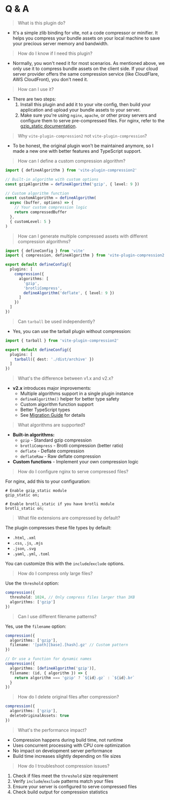 # Q & A

> What is this plugin do?

- It's a simple zlib binding for vite, not a code compressor or minifier. It helps you compress your bundle assets on your local machine to save your precious server memory and bandwidth.

> How do I know if I need this plugin?

- Normally, you won't need it for most scenarios. As mentioned above, we only use it to compress bundle assets on the client side. If your cloud server provider offers the same compression service (like CloudFlare, AWS CloudFront), you don't need it.

> How can I use it?

- There are two steps:
  1. Install this plugin and add it to your vite config, then build your application and upload your bundle assets to your server.
  2. Make sure you're using `nginx`, `apache`, or other proxy servers and configure them to serve pre-compressed files. For nginx, refer to the [gzip_static documentation](https://nginx.org/en/docs/http/ngx_http_gzip_static_module.html).

> Why `vite-plugin-compression2` not `vite-plugin-compression`?

- To be honest, the original plugin won't be maintained anymore, so I made a new one with better features and TypeScript support.

> How can I define a custom compression algorithm?

```ts
import { defineAlgorithm } from 'vite-plugin-compression2'

// Built-in algorithm with custom options
const gzipAlgorithm = defineAlgorithm('gzip', { level: 9 })

// Custom algorithm function
const customAlgorithm = defineAlgorithm(
  async (buffer, options) => {
    // Your custom compression logic
    return compressedBuffer
  },
  { customLevel: 5 }
)
```

> How can I generate multiple compressed assets with different compression algorithms?

```ts
import { defineConfig } from 'vite'
import { compression, defineAlgorithm } from 'vite-plugin-compression2'

export default defineConfig({
  plugins: [
    compression({
      algorithms: [
        'gzip',
        'brotliCompress',
        defineAlgorithm('deflate', { level: 9 })
      ]
    })
  ]
})
```

> Can `tarball` be used independently?

- Yes, you can use the tarball plugin without compression:

```ts
import { tarball } from 'vite-plugin-compression2'

export default defineConfig({
  plugins: [
    tarball({ dest: './dist/archive' })
  ]
})
```

> What's the difference between v1.x and v2.x?

- **v2.x** introduces major improvements:
  - Multiple algorithms support in a single plugin instance
  - `defineAlgorithm()` helper for better type safety
  - Custom algorithm function support
  - Better TypeScript types
  - See [Migration Guide](./MIGRATION_GUIDE.md) for details

> What algorithms are supported?

- **Built-in algorithms:**
  - `gzip` - Standard gzip compression
  - `brotliCompress` - Brotli compression (better ratio)
  - `deflate` - Deflate compression
  - `deflateRaw` - Raw deflate compression
- **Custom functions** - Implement your own compression logic

> How do I configure nginx to serve compressed files?

For nginx, add this to your configuration:

```nginx
# Enable gzip_static module
gzip_static on;

# Enable brotli_static if you have brotli module
brotli_static on;
```

> What file extensions are compressed by default?

The plugin compresses these file types by default:

- `.html`, `.xml`
- `.css`, `.js`, `.mjs`
- `.json`, `.svg`
- `.yaml`, `.yml`, `.toml`

You can customize this with the `include`/`exclude` options.

> How do I compress only large files?

Use the `threshold` option:

```ts
compression({
  threshold: 1024, // Only compress files larger than 1KB
  algorithms: ['gzip']
})
```

> Can I use different filename patterns?

Yes, use the `filename` option:

```ts
compression({
  algorithms: ['gzip'],
  filename: '[path][base].[hash].gz' // Custom pattern
})

// Or use a function for dynamic names
compression({
  algorithms: [defineAlgorithm('gzip')],
  filename: (id, { algorithm }) => {
    return algorithm === 'gzip' ? `${id}.gz` : `${id}.br`
  }
})
```

> How do I delete original files after compression?

```ts
compression({
  algorithms: ['gzip'],
  deleteOriginalAssets: true
})
```

> What's the performance impact?

- Compression happens during build time, not runtime
- Uses concurrent processing with CPU core optimization
- No impact on development server performance
- Build time increases slightly depending on file sizes

> How do I troubleshoot compression issues?

1. Check if files meet the `threshold` size requirement
2. Verify `include`/`exclude` patterns match your files
3. Ensure your server is configured to serve compressed files
4. Check build output for compression statistics
